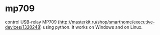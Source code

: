 # mp709
control USB-relay MP709 (http://masterkit.ru/shop/smarthome/executive-devices/1320248) using python.
It works on Windows and on Linux.
